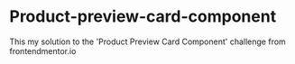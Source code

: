 # Product-preview-card-component
This my solution to the 'Product Preview Card Component' challenge from frontendmentor.io
